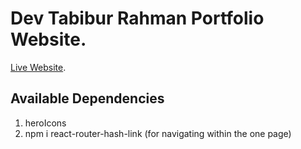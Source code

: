 # Dev Tabibur Rahman Portfolio Website.

[Live Website]().

## Available Dependencies
1. heroIcons
2. npm i react-router-hash-link (for navigating within the one page)